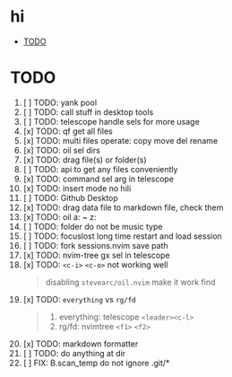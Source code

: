 # hi

<!-- toc -->

- [TODO](#todo)

<!-- tocstop -->

# TODO

1. [ ] TODO: yank pool
2. [ ] TODO: call stuff in desktop tools
3. [ ] TODO: telescope handle sels for more usage
4. [x] TODO: qf get all files
5. [x] TODO: multi files operate: copy move del rename
6. [x] TODO: oil sel dirs
7. [x] TODO: drag file(s) or folder(s)
8. [ ] TODO: api to get any files conveniently
9. [x] TODO: command sel arg in telescope
10. [x] TODO: insert mode no hili
11. [ ] TODO: Github Desktop
12. [x] TODO: drag data file to markdown file, check them
13. [x] TODO: oil a: ~ z:
14. [ ] TODO: folder do not be music type
15. [ ] TODO: focuslost long time restart and load session
16. [ ] TODO: fork sessions.nvim save path
17. [x] TODO: nvim-tree gx sel in telescope
18. [x] TODO: `<c-i>` `<c-o>` not working well
    > disabling `stevearc/oil.nvim` make it work find
19. [x] TODO: `everything` vs `rg/fd`
    > 1. everything: telescope `<leader><c-l>`
    > 2. rg/fd: nvimtree `<f1>` `<f2>`
20. [x] TODO: markdown formatter
21. [ ] TODO: do anything at dir
22. [ ] FIX: B.scan_temp do not ignore .git/*

